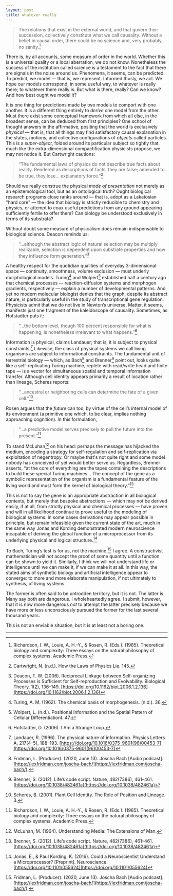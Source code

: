 ```yaml
---
layout: post
title: whatever really
---
```


> The relations that exist in the external world, and that govern their succession, collectively constitute what we call causality. Without a belief in causal order, there could be no science and, very probably, no sanity.[^1]

There is, by all accounts, some measure of order in the world. Whether this is a universal quality or a local aberration, we do not know. Nonetheless the success of the institution called science is a testament to the fact that there are signals in the noise around us. Phenomena, it seems, can be predicted. To predict, we model — that is, we represent. Informed thusly, we act. We hope our models correspond, in some useful way, to whatever is really there; to whatever there really is. But what is there, really? Can we know? And how best ought we model it?

It is one thing for predictions made by two models to comport with one another. It is a different thing entirely to *derive* one model from the other. Must there exist some conceptual framework from which all else, in the broadest sense, can be deduced from first principles? One school of thought answers in the affirmative, positing that the world is exclusively *physical* &mdash; that is, that all things may find satisfactory causal explanation in the states, motions, and collective configurations of *objects* called particles. This is a *super-object*, folded around its particular subject so tightly that, much like the extra-dimensional compactification physicists propose, we may not notice it. But Cartwright cautions:

> “The fundamental laws of physics do not describe true facts about reality. Rendered as descriptions of facts, they are false; amended to be true, they lose... explanatory force.”[^2]

Should we really construe the physical *mode of presentation* not merely as an epistemological tool, but as an ontological truth? Ought biological research programs close ranks around &mdash; that is, adopt as a Lakatosian "hard core" &mdash; the idea that biology is strictly reducible to chemistry and physics, or attempt to coax useful predictions from any ground appearing sufficiently fertile to offer them? Can biology be understood exclusively in terms of its substrata?

Without doubt some measure of physicalism does remain indispensable to biological science. Deacon reminds us:

> “...although the abstract logic of natural selection may be multiply realizable, selection is dependent upon substrate properties and how they influence form generation.”[^3]

A healthy respect for the quotidian qualities of everyday 3-dimensional space — continuity, smoothness, volume exclusion — must underly morphological models. Turing[^4] and Wolpert[^5] established half a century ago that chemical processes — reaction-diffusion systems and morphogen gradients, respectively — explain a number of developmental patterns. And yet no modern molecular biologist denies that the graph, despite its abstract nature, is particularly useful in the study of transcriptional gene regulation. Physicists admit that we do not live in Newton’s universe. Matter, it seems, manifests just one fragment of the kaleidoscope of causality. Sometimes, as Hofstadter puts it:

> “...the bottom level, though 100 percent responsible for what is happening, is nonetheless irrelevant to what happens.”[^6]

Information is physical, claims Landauer; that is, it is subject to physical constraints.[^7] Likewise, the class of physical systems we call living organisms are subject to informational constraints. The fundamental unit of terrestrial biology — which, as Bach[^8] and Brenner[^9] point out, looks quite like a self-replicating Turing machine, replete with read/write head and finite tape — is a vector for simultaneous spatial and temporal information transfer. Although cell identity appears primarily a result of location rather than lineage, Scheres reports:

> “...ancestral or neighboring cells can determine the fate of a given cell.”[^10]

Rosen argues that the *future* can too, by virtue of the cell’s internal model of its environment (a primitive one which, to be clear, implies nothing approaching cognition). In this formulation,

> “...a predictive model serves precisely to pull the future into the present.”[^1]

To stand McLuhan[^11] on his head: perhaps the message has hijacked the medium, encoding a strategy for self-regulation and self-replication via exploitation of negentropy. Or maybe that's not quite right and some model nobody has conceived of yet would better serve us. Regardless, Brenner asserts, “at the core of everything are the tapes containing the descriptions to build these special Turing machines… The concept of the gene as a symbolic representation of the organism is a fundamental feature of the living world and must form the kernel of biological theory.”[^9]

This is not to say the gene is an appropriate abstraction in all biological contexts, but merely that bespoke abstractions — which may not be derived easily, if at all, from strictly physical and chemical processes — have proven and will in all likelihood continue to prove useful to the modeling of biological systems. In some cases derivations may appear possible in principle, but remain infeasible given the current state of the art, much in the same way Jonas and Kording demonstrated modern neuroscience incapable of deriving the global function of a microprocessor from its underlying physical and logical structure.[^12]

To Bach, Turing’s test is for us, not the machine.[^8] I agree. A constructivist mathematician will not accept the proof of some quantity until a function can be shown to yield it. Similarly, I think we will not understand life or intelligence until we can make it, if we can make it at all. In this way, the stated aims of synthetic biology and artificial intelligence appear to converge: to more and more elaborate manipulation, if not ultimately to synthesis, of living systems.

The former is often said to be untrodden territory, but it is not. The latter is. Many say both are dangerous. I wholeheartedly agree. I submit, however, that it is now more dangerous *not* to attempt the latter precisely because we have more or less unconsciously pursued the former for the last several thousand years.

This is not an enviable situation, but it is at least not a boring one.

---

[^1]: Richardson, I. W., Louie, A. H.-Y., & Rosen, R. (Eds.). (1985). Theoretical biology and complexity: Three essays on the natural philosophy of complex systems. Academic Press.

[^2]: Cartwright, N. (n.d.). How the Laws of Physics Lie. 145.

[^3]: Deacon, T. W. (2006). Reciprocal Linkage between Self-organizing Processes is Sufficient for Self-reproduction and Evolvability. Biological Theory, 1(2), 136–149. [https://doi.org/10.1162/biot.2006.1.2.136](https://doi.org/10.1162/biot.2006.1.2.136)

[^4]: Turing, A. M. (1962). The chemical basis of morphogenesis. (n.d.). 36.

[^5]: Wolpert, L. (n.d.). Positional Information and the Spatial Pattern of Cellular Differentiationt. 47.

[^6]: Hofstadter, D. (2006). I Am a Strange Loop.

[^7]: Landauer, R. (1996). The physical nature of information. Physics Letters A, 217(4–5), 188–193. [https://doi.org/10.1016/0375-9601(96)00453-7](https://doi.org/10.1016/0375-9601(96)00453-7)

[^8]: Fridman, L. (Producer). (2020, June 13). Joscha Bach [Audio podcast]. [https://lexfridman.com/joscha-bach/](https://lexfridman.com/joscha-bach/).

[^9]: Brenner, S. (2012). Life’s code script. Nature, 482(7386), 461–461. [https://doi.org/10.1038/482461a](https://doi.org/10.1038/482461a)

[^10]: Scheres, B. (2001). Plant Cell Identity. The Role of Position and Lineage. 3.

[^11]: McLuhan, M. (1964). Understanding Media: The Extensions of Man.

[^12]: Jonas, E., & Paul Kording, K. (2016). Could a Neuroscientist Understand a Microprocessor? [Preprint]. Neuroscience. [https://doi.org/10.1101/055624](https://doi.org/10.1101/055624)
